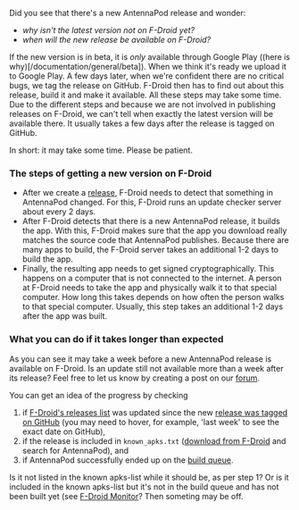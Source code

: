 Did you see that there's a new AntennaPod release and wonder:
* _why isn't the latest version not on F-Droid yet?_
* _when will the new release be available on F-Droid?_

If the new version is in beta, it is _only_ available through Google Play ((here is why)[/documentation/general/beta]). When we think it's ready we upload it to Google Play. A few days later, when we're confident there are no critical bugs, we tag the release on GitHub. F-Droid then has to find out about this release, build it and make it available. All these steps may take some time.
Due to the different steps and because we are not involved in publishing releases on F-Droid, we can't tell when exactly the latest version will be available there. It usually takes a few days after the release is tagged on GitHub.

In short: it may take some time. Please be patient.

### The steps of getting a new version on F-Droid
- After we create a [release](https://github.com/AntennaPod/AntennaPod/releases), F-Droid needs to detect that something in AntennaPod changed. For this, F-Droid runs an update checker server about every 2 days.
- After F-Droid detects that there is a new AntennaPod release, it builds the app. With this, F-Droid makes sure that the app you download really matches the source code that AntennaPod publishes. Because there are many apps to build, the F-Droid server takes an additional 1-2 days to build the app.
- Finally, the resulting app needs to get signed cryptographically. This happens on a computer that is not connected to the internet. A person at F-Droid needs to take the app and physically walk it to that special computer. How long this takes depends on how often the person walks to that special computer. Usually, this step takes an additional 1-2 days after the app was built.

### What you can do if it takes longer than expected
As you can see it may take a week before a new AntennaPod release is available on F-Droid. Is an update still not available more than a week after its release? Feel free to let us know by creating a post on our [forum](https://forum.antennapod.org/c/support/7).

You can get an idea of the progress by checking
1. if [F-Droid's releases list](https://gitlab.com/fdroid/fdroiddata/-/commits/master?search=Update+known+apks) was updated since the new [release was tagged on GitHub](https://github.com/AntennaPod/AntennaPod/releases/latest) (you may need to hover, for example, 'last week' to see the exact date on GitHub),
2. if the release is included in `known_apks.txt` ([download from F-Droid](https://gitlab.com/fdroid/fdroiddata/-/raw/master/stats/known_apks.txt?inline=false) and search for AntennaPod), and
3. if AntennaPod successfully ended up on the [build queue](https://monitor.f-droid.org/builds/needsupdate).

Is it not listed in the known apks-list while it should be, as per step 1? Or is it included in the known apks-list but it's not in the build queue and has not been built yet (see [F-Droid Monitor](https://monitor.f-droid.org/builds/build)? Then someting may be off.

